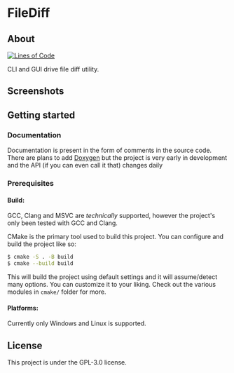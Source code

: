 # FileDiff

## About

[![Lines of Code](https://tokei.rs/b1/github/ClayCore/fileDiff?category=code)](https://github.com/ClayCore/fileDiff)

CLI and GUI drive file diff utility.

## Screenshots

<!-- TODO: Add screenshots -->

## Getting started

### Documentation

Documentation is present in the form of comments in the source code.
There are plans to add [Doxygen](https://www.doxygen.nl/index.html) but the project is very early in development and the API (if you can even call it that) changes daily

### Prerequisites

#### Build:
GCC, Clang and MSVC are *technically* supported, however the project's only been tested with GCC and Clang.

CMake is the primary tool used to build this project. You can configure and build the project like so:
```sh
$ cmake -S . -B build
$ cmake --build build
```
This will build the project using default settings and it will assume/detect many options. You can customize it to your liking. Check out the various modules in `cmake/` folder for more.

#### Platforms:
Currently only Windows and Linux is supported.

## License

This project is under the GPL-3.0 license.
